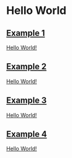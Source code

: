 # Hello World

## [Example 1](-)
[Hello World!](- "?=getGreeting()")

## [Example 2](-)
[Hello World!](- "?=getGreeting()")

## [Example 3](-)
[Hello World!](- "?=getGreeting()")

## [Example 4](-)
[Hello World!](- "?=getGreeting()")
